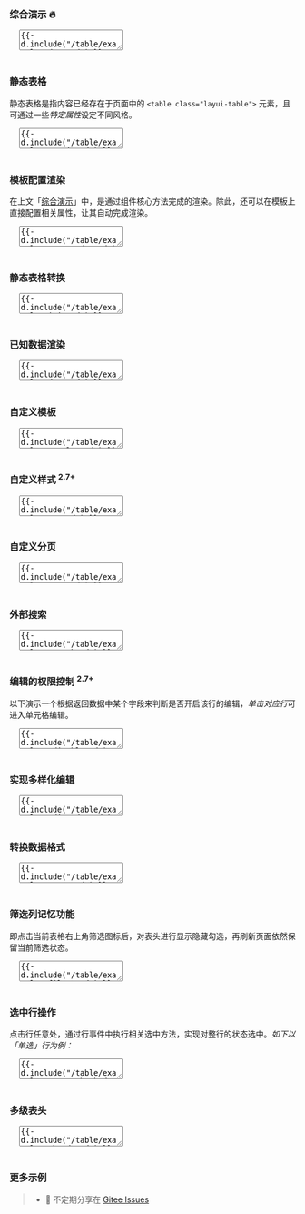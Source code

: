 <h3 lay-toc="{level: 2, id: 'examples'}" class="layui-hide">综合演示 🔥</h3>

<pre class="layui-code" lay-options="{preview: 'iframe', id: 'table-demo-1', text: {preview: '综合演示 🔥'}, style: 'height: 506px;', layout: ['preview', 'code'], tools: ['full','window']}">
  <textarea>
{{- d.include("/table/examples/demo.md") }}
  </textarea>
</pre>

<h3 id="demo-static" lay-toc="{level: 2}" class="ws-bold">静态表格</h3>

静态表格是指内容已经存在于页面中的 `<table class="layui-table">` 元素，且可通过一些*特定属性*设定不同风格。

<pre class="layui-code" lay-options="{preview: true, style: 'height: 335px; overflow: auto;', layout: ['preview', 'code'], tools: ['full']}">
  <textarea>
{{- d.include("/table/examples/static.md") }}
  </textarea>
</pre>

<h3 id="demo-auto-render" lay-toc="{level: 2}" class="ws-bold">模板配置渲染</h3>

在上文「[综合演示](#examples)」中，是通过组件核心方法完成的渲染。除此，还可以在模板上直接配置相关属性，让其自动完成渲染。

<pre class="layui-code" lay-options="{preview: true, layout: ['preview', 'code'], tools: ['full'], done: function(obj){
  layui.table.init(obj.container.children('table'));
}, toolsEvent: function(obj){
  if(obj.type === 'full'){
    layui.table.resize('ID-table-demo-init');
  }
}}">
  <textarea>
{{- d.include("/table/examples/autoRender.md") }}
  </textarea>
</pre>

<h3 id="demo-init" lay-toc="{level: 2}" class="ws-bold">静态表格转换</h3>

<pre class="layui-code" lay-options="{preview: true, codeStyle: 'height: 508px;', layout: ['preview', 'code'], tools: ['full']}">
  <textarea>
{{- d.include("/table/examples/init.md") }}
  </textarea>
</pre>

<h3 id="demo-data" lay-toc="{level: 2}" class="ws-bold">已知数据渲染</h3>

<pre class="layui-code" lay-options="{preview: true, codeStyle: 'height: 508px;', layout: ['preview', 'code'], ID: 'ID-table-demo-data', tools: ['full'], done: function(obj){
  layui.table.resize(this.ID);
}, toolsEvent: function(obj){
  if(obj.type === 'full'){
    layui.table.resize(this.ID);
  }
}}">
  <textarea>
{{- d.include("/table/examples/data.md") }}
  </textarea>
</pre>

<h3 id="demo-templet" lay-toc="{level: 2, hot: true}" class="ws-bold">自定义模板</h3>

<pre class="layui-code" lay-options="{preview: true, codeStyle: 'height: 508px;', layout: ['preview', 'code'], tools: ['full'], ID: 'ID-table-demo-templet', done: function(obj){
  layui.table.resize(this.ID);
}, toolsEvent: function(obj){
  if(obj.type === 'full'){
    layui.table.resize(this.ID);
  }
}}">
  <textarea>
{{- d.include("/table/examples/templet.md") }}
  </textarea>
</pre>

<h3 id="demo-css" lay-toc="{level: 2, hot: true}" class="ws-bold">自定义样式 <sup>2.7+</sup></h3>

<pre class="layui-code" lay-options="{preview: 'iframe', style: 'height: 538px;', layout: ['preview', 'code'], tools: ['full']}">
  <textarea>
{{- d.include("/table/examples/css.md") }}
  </textarea>
</pre>

<h3 id="demo-page" lay-toc="{level: 2}" class="ws-bold">自定义分页</h3>

<pre class="layui-code" lay-options="{preview: true, codeStyle: 'height: 508px;', layout: ['preview', 'code'], tools: ['full'], ID: 'ID-table-demo-page', done: function(obj){
  layui.table.resize(this.ID);
}, toolsEvent: function(obj){
  if(obj.type === 'full'){
    layui.table.resize(this.ID);
  }
}}">
  <textarea>
{{- d.include("/table/examples/page.md") }}
  </textarea>
</pre>

<h3 id="demo-search" lay-toc="{level: 2, hot: true}" class="ws-bold">外部搜索</h3>

<pre class="layui-code" lay-options="{preview: true, codeStyle: 'height: 508px;', layout: ['preview', 'code'], tools: ['full'], ID: 'ID-table-demo-search', done: function(obj){
  obj.render();
  layui.table.resize(this.ID);
}, toolsEvent: function(obj){
  if(obj.type === 'full'){
    layui.table.resize(this.ID);
  }
}}">
  <textarea>
{{- d.include("/table/examples/search.md") }}
  </textarea>
</pre>

<h3 id="demo-editable" lay-toc="{level: 2, hot: true}" class="ws-bold">编辑的权限控制 <sup>2.7+</sup></h3>

以下演示一个根据返回数据中某个字段来判断是否开启该行的编辑，*单击对应行*可进入单元格编辑。

<pre class="layui-code" lay-options="{preview: true, codeStyle: 'height: 508px;', layout: ['preview', 'code'], tools: ['full']}">
  <textarea>
{{- d.include("/table/examples/editable.md") }}
  </textarea>
</pre>

<h3 id="demo-editmodes" lay-toc="{level: 2, hot: true}" class="ws-bold">实现多样化编辑</h3>

<pre class="layui-code" lay-options="{preview: true, codeStyle: 'height: 508px;', layout: ['preview', 'code'], tools: ['full'], toolsEvent: function(obj){
  if(obj.type === 'full'){
    layui.table.resize('ID-table-demo-editmodes');
  }
}}">
  <textarea>
{{- d.include("/table/examples/editModes.md") }}
  </textarea>
</pre>

<h3 id="demo-parse" lay-toc="{level: 2, hot: true}" class="ws-bold">转换数据格式</h3>

<pre class="layui-code" lay-options="{preview: true, codeStyle: 'height: 508px;', layout: ['preview', 'code'], tools: ['full'], toolsEvent: function(obj){
  if(obj.type === 'full'){
    layui.table.resize('ID-table-demo-parse');
  }
}}">
  <textarea>
{{- d.include("/table/examples/parse.md") }}
  </textarea>
</pre>

<h3 id="demo-filter" lay-toc="{level: 2}" class="ws-bold">筛选列记忆功能</h3>

即点击当前表格右上角筛选图标后，对表头进行显示隐藏勾选，再刷新页面依然保留当前筛选状态。

<pre class="layui-code" lay-options="{preview: true, codeStyle: 'height: 508px;', layout: ['preview', 'code'], tools: ['full'], toolsEvent: function(obj){
  if(obj.type === 'full'){
    layui.table.resize('ID-table-demo-filter');
  }
}}">
  <textarea>
{{- d.include("/table/examples/filter.md") }}
  </textarea>
</pre>

<h3 id="demo-setRowChecked" lay-toc="{level: 2, hot: true}" class="ws-bold">选中行操作</h3>

点击行任意处，通过行事件中执行相关选中方法，实现对整行的状态选中。*如下以「单选」行为例：*

<pre class="layui-code" lay-options="{preview: true, codeStyle: 'height: 508px;', layout: ['preview', 'code'], tools: ['full'], toolsEvent: function(obj){
  if(obj.type === 'full'){
    layui.table.resize('ID-table-demo-setRowChecked');
  }
}}">
  <textarea>
{{- d.include("/table/examples/setRowChecked.md") }}
  </textarea>
</pre>

<h3 id="demo-theads" lay-toc="{level: 2}" class="ws-bold">多级表头</h3>

<pre class="layui-code" lay-options="{preview: true, codeStyle: 'height: 508px;', layout: ['preview', 'code'], tools: ['full'], done: function(obj){
  layui.table.init(obj.container.children('table'));
}, toolsEvent: function(obj){
  if(obj.type === 'full'){
    layui.table.resize('ID-table-demo-theads-1');
    layui.table.resize('ID-table-demo-theads-2');
  }
}}">
  <textarea>
{{- d.include("/table/examples/theads.md") }}
  </textarea>
</pre>


<h3 id="more-examples" class="ws-anchor ws-bold">更多示例</h3>

> - 🎉 不定期分享在 [Gitee Issues](https://gitee.com/layui/layui/issues)

